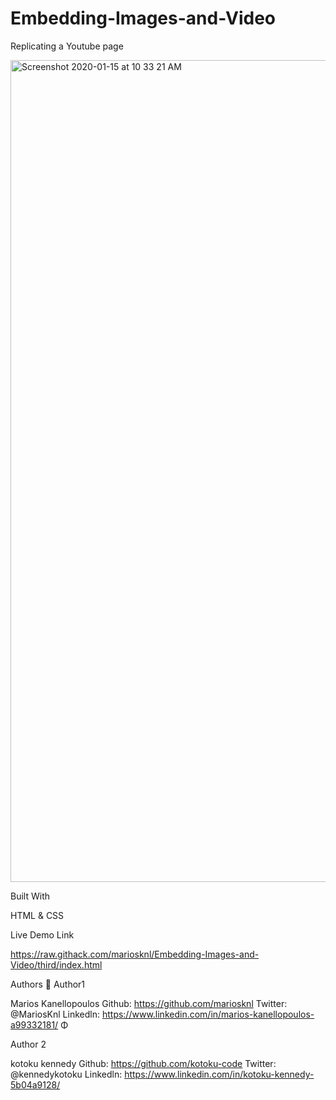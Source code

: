 # Embedding-Images-and-Video

Replicating a Youtube page

<img width="1315" alt="Screenshot 2020-01-15 at 10 33 21 AM" src="https://user-images.githubusercontent.com/50610396/72417935-8c755f80-3782-11ea-915e-68c2b1891d12.png">

Built With

HTML & CSS

Live Demo Link

https://raw.githack.com/mariosknl/Embedding-Images-and-Video/third/index.html

Authors
👤 Author1

Marios Kanellopoulos
Github: https://github.com/mariosknl
Twitter: @MariosKnl
Linkedln: https://www.linkedin.com/in/marios-kanellopoulos-a99332181/
Φ

Author 2

kotoku kennedy
Github: https://github.com/kotoku-code
Twitter: @kennedykotoku
Linkedln: https://www.linkedin.com/in/kotoku-kennedy-5b04a9128/